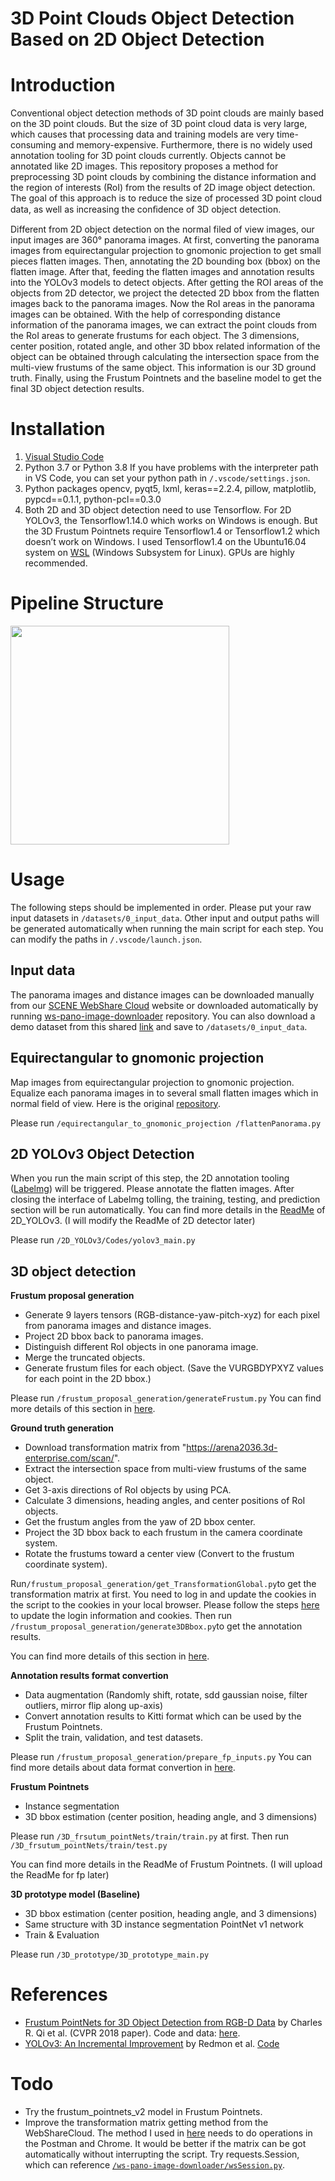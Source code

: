 ﻿# 3D Point Clouds Object Detection Based on 2D Object Detection

# Introduction
Conventional object detection methods of 3D point clouds are mainly based on the 3D point clouds. But the size of 3D point cloud data is very large, which causes that processing data and training models are very time-consuming and memory-expensive. Furthermore, there is no widely used annotation tooling for 3D point clouds currently. Objects cannot be annotated like 2D images. This repository proposes a method for preprocessing 3D point clouds by combining the distance information and the region of interests (RoI) from the results of 2D image object detection. The goal of this approach is to reduce the size of processed 3D point cloud data, as well as increasing the conﬁdence of 3D object detection.

Different from 2D object detection on the normal filed of view images, our input images are 360° panorama images. At first, converting the panorama images from equirectangular projection to gnomonic projection to get small pieces flatten images. Then, annotating the 2D bounding box (bbox) on the flatten image. After that, feeding the flatten images and annotation results into the YOLOv3 models to detect objects. After getting the ROI areas of the objects from 2D detector, we project the detected 2D bbox from the flatten images back to the panorama images. Now the RoI areas in the panorama images can be obtained. With the help of corresponding distance information of the panorama images, we can extract the point clouds from the RoI areas to generate frustums for each object. The 3 dimensions, center position, rotated angle, and other 3D bbox related information of the object can be obtained through calculating the intersection space from the multi-view frustums of the same object. This information is our 3D ground truth. Finally, using the Frustum Pointnets and the baseline model to get the final 3D object detection results.

# Installation

1.	[Visual Studio Code](https://code.visualstudio.com/)
2.	Python 3.7 or Python 3.8 
If you have problems with the interpreter path in VS Code, you can set your python path in `/.vscode/settings.json`.
3.	Python packages
opencv, pyqt5, lxml, keras\==2.2.4, pillow, matplotlib, pypcd\==0.1.1, python-pcl\==0.3.0
4.	Both 2D and 3D object detection need to use Tensorflow. For 2D YOLOv3, the Tensorflow1.14.0 which works on Windows is enough. But the 3D Frustum Pointnets require Tensorflow1.4 or Tensorflow1.2 which doesn’t work on Windows. I used Tensorflow1.4 on the Ubuntu16.04 system on [WSL](https://docs.microsoft.com/en-us/windows/wsl/install-win10) (Windows Subsystem for Linux). GPUs are highly recommended. 

# Pipeline Structure

 <img src="https://faro.box.com/s/czzsbi0r9xsmmsabqsyc67hd7vaaj5cq" width="350"/>




# Usage
The following steps should be implemented in order. Please put your raw input datasets in `/datasets/0_input_data`. Other input and output paths will be generated automatically when running the main script for each step. You can modify the paths in `/.vscode/launch.json`.

## Input data

The panorama images and distance images can be downloaded manually from our [SCENE WebShare Cloud](https://arena2036.3d-enterprise.com/) website or downloaded automatically by running [ws-pano-image-downloader](https://bitbucket.org/farolabs/ws-pano-image-downloader/src/master/) repository. 
You can also download a demo dataset from this shared [link](https://faro.box.com/s/w4lts4rhbf3ahmk4nd1h933n2dzmjqc3) and save to `/datasets/0_input_data`.


## Equirectangular to gnomonic projection

Map images from equirectangular projection to gnomonic projection. Equalize each panorama images in to several small flatten images which in normal field of view. Here is the original [repository](https://github.com/NitishMutha/equirectangular-toolbox). 

Please run `/equirectangular_to_gnomonic_projection /flattenPanorama.py`

## 2D YOLOv3 Object Detection

When you run the main script of this step, the 2D annotation tooling ([Labelmg](https://github.com/tzutalin/labelImg)) will be triggered. Please annotate the flatten images. After closing the interface of Labelmg tolling, the training, testing, and prediction section will be run automatically. 
You can find more details in the [ReadMe](/2D_YOLOv3/ReadMe.md) of 2D_YOLOv3. (I will modify the ReadMe of 2D detector later)

Please run `/2D_YOLOv3/Codes/yolov3_main.py`


## 3D object detection

**Frustum proposal generation**

- Generate 9 layers tensors (RGB-distance-yaw-pitch-xyz) for each pixel from panorama images and distance images.
- Project 2D bbox back to panorama images.
- Distinguish different RoI objects in one panorama image.
- Merge the truncated objects.
- Generate frustum files for each object. (Save the VURGBDYPXYZ values for each point in the 2D bbox.)

Please run `/frustum_proposal_generation/generateFrustum.py`
You can find more details of this section in [here](https://faro.box.com/s/aib4k4z0gd49dhi0q13kglbzezax6v2u).

**Ground truth generation**

- Download transformation matrix from "https://arena2036.3d-enterprise.com/scan/".   
- Extract the intersection space from multi-view frustums of the same object.  
- Get 3-axis directions of RoI objects by using PCA.  
- Calculate 3 dimensions, heading angles, and center positions of RoI objects.  
- Get the frustum angles from the yaw of 2D bbox center.  
- Project the 3D bbox back to each frustum in the camera coordinate system.  
- Rotate the frustums toward a center view (Convert to the frustum coordinate system).  

Run`/frustum_proposal_generation/get_TransformationGlobal.py`to get the transformation matrix at first. You need to log in and update the cookies in the script to the cookies in your local browser. Please follow the steps [here](https://faro.box.com/s/u68lna4x3ivlfwjwpusmuuw2e3nr36gr) to update the login information and cookies. Then run `/frustum_proposal_generation/generate3DBbox.py`to get the annotation results.

You can find more details of this section in [here](https://faro.box.com/s/3vb4i4otfoahwd8s30ew39p5boz75bll).

**Annotation results format convertion**

- Data augmentation (Randomly shift, rotate, sdd gaussian noise, filter outliers, mirror flip along up-axis)
- Convert annotation results to Kitti format which can be used by the Frustum Pointnets. 
- Split the train, validation, and test datasets.  

Please run `/frustum_proposal_generation/prepare_fp_inputs.py`
You can find more details about data format convertion in [here](https://faro.box.com/s/d5e2aj625egwgeu8wpczvg0ky6n3gze5).

**Frustum Pointnets**

- Instance segmentation
- 3D bbox estimation (center position, heading angle, and 3 dimensions)

Please run `/3D_frsutum_pointNets/train/train.py` at first. Then run `/3D_frsutum_pointNets/train/test.py`

You can find more details in the ReadMe of Frustum Pointnets. (I will upload the ReadMe for fp later)

**3D prototype model (Baseline)**

- 3D bbox estimation (center position, heading angle, and 3 dimensions)  
- Same structure with 3D instance segmentation PointNet v1 network  
- Train & Evaluation  

Please run `/3D_prototype/3D_prototype_main.py`

# References
- [Frustum PointNets for 3D Object Detection from RGB-D Data](https://arxiv.org/abs/1711.08488) by Charles R. Qi et al. (CVPR 2018 paper). Code and data: [here](https://github.com/charlesq34/frustum-pointnets).  
- [YOLOv3: An Incremental Improvement](https://arxiv.org/abs/1804.02767) by Redmon et al. [Code](https://github.com/qqwweee/keras-yolo3)

# Todo

- Try the frustum_pointnets_v2 model in Frustum Pointnets.   
- Improve the transformation matrix getting method from the WebShareCloud. The method I used in [here](https://faro.box.com/s/u68lna4x3ivlfwjwpusmuuw2e3nr36gr) needs to do operations in the Postman and Chrome. It would be better if the matrix can be got automatically without interrupting the script. Try requests.Session, which can reference [`/ws-pano-image-downloader/wsSession.py`](https://bitbucket.org/farolabs/ws-pano-image-downloader/src/master/wsSession.py).

